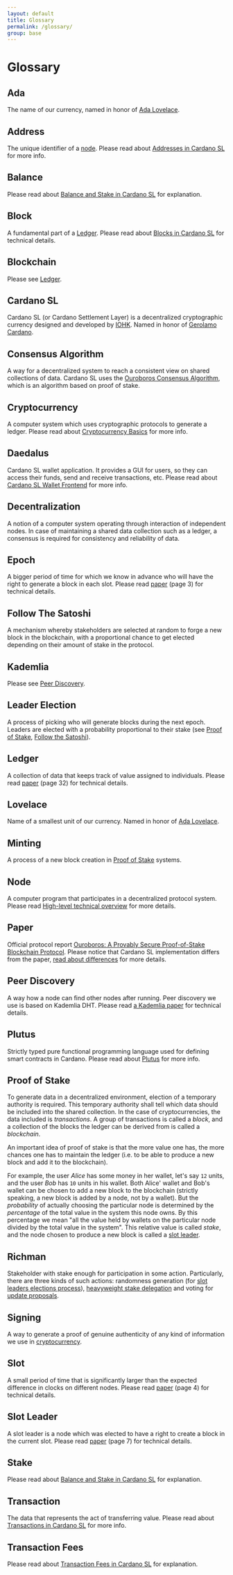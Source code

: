 ```yaml
---
layout: default
title: Glossary
permalink: /glossary/
group: base
---
```


<!-- Reviewed at d0d6c2fedefb642744a24b4b0a6d8d7ad11532f6 -->

# Glossary

## Ada

The name of our currency, named in honor of [Ada
Lovelace](https://en.wikipedia.org/wiki/Ada_Lovelace).

## Address

The unique identifier of a [node](#node). Please read about [Addresses in
Cardano SL](/cardano/addresses/) for more info.

## Balance

Please read about [Balance and Stake in Cardano SL](/cardano/balance-and-stake/)
for explanation.

## Block

A fundamental part of a [Ledger](#ledger). Please read about [Blocks in Cardano
SL](/technical/blocks/) for technical details.

## Blockchain

Please see [Ledger](#ledger).

## Cardano SL

Cardano SL (or Cardano Settlement Layer) is a decentralized cryptographic
currency designed and developed by [IOHK](https://iohk.io/team). Named in honor
of [Gerolamo Cardano](https://en.wikipedia.org/wiki/Gerolamo_Cardano).

## Consensus Algorithm

A way for a decentralized system to reach a consistent view on shared
collections of data. Cardano SL uses the [Ouroboros Consensus
Algorithm](/cardano/proof-of-stake/), which is an algorithm based on proof of
stake.

## Cryptocurrency

A computer system which uses cryptographic protocols to generate a ledger.
Please read about [Cryptocurrency Basics](/introduction/#cryptocurrency-basics)
for more info.

## Daedalus

Cardano SL wallet application. It provides a GUI for users, so they can access
their funds, send and receive transactions, etc. Please read about [Cardano SL
Wallet Frontend](/technical/wallet-frontend/) for more info.

## Decentralization

A notion of a computer system operating through interaction of independent
nodes. In case of maintaining a shared data collection such as a ledger, a
consensus is required for consistency and reliability of data.

## Epoch

A bigger period of time for which we know in advance who will have the right to
generate a block in each slot. Please read [paper](#paper) (page 3) for
technical details.

## Follow The Satoshi

A mechanism whereby stakeholders are selected at random to forge a new block in
the blockchain, with a proportional chance to get elected depending on their
amount of stake in the protocol.

## Kademlia

Please see [Peer Discovery](#peer-discovery).

## Leader Election

A process of picking who will generate blocks during the next epoch. Leaders are
elected with a probability proportional to their stake (see [Proof of
Stake](#proof-of-stake), [Follow the Satoshi](#follow-the-satoshi)).

## Ledger

A collection of data that keeps track of value assigned to individuals. Please
read [paper](#paper) (page 32) for technical details.

## Lovelace

Name of a smallest unit of our currency. Named in honor of [Ada
Lovelace](https://en.wikipedia.org/wiki/Ada_Lovelace).

## Minting

A process of a new block creation in [Proof of
Stake](/introduction/#proof-of-stake-and-minting) systems.

## Node

A computer program that participates in a decentralized protocol system. Please
read [High-level technical overview](/technical/#high-level-overview) for more
details.

## Paper

Official protocol report [Ouroboros: A Provably Secure Proof-of-Stake Blockchain
Protocol](https://eprint.iacr.org/2016/889). Please notice that Cardano SL
implementation differs from the paper, [read about
differences](/cardano/differences/) for more details.

## Peer Discovery

A way how a node can find other nodes after running. Peer discovery we use is
based on Kademlia DHT. Please read [a Kademlia
paper](https://pdos.csail.mit.edu/~petar/papers/maymounkov-kademlia-lncs.pdf)
for technical details.

## Plutus

Strictly typed pure functional programming language used for defining smart
contracts in Cardano. Please read about
[Plutus](/technical/plutus/introduction/) for more info.

## Proof of Stake

To generate data in a decentralized environment, election of a temporary
authority is required. This temporary authority shall tell which data should be
included into the shared collection. In the case of cryptocurrencies, the data
included is *transactions*. A group of transactions is called a *block*, and a
collection of the blocks the ledger can be derived from is called a
*blockchain*.

An important idea of proof of stake is that the more value one has, the more
chances one has to maintain the ledger (i.e. to be able to produce a new block
and add it to the blockchain).

For example, the user *Alice* has some money in her wallet, let's say `12`
units, and the user *Bob* has `10` units in his wallet. Both Alice' wallet and
Bob's wallet can be chosen to add a new block to the blockchain (strictly
speaking, a new block is added by a node, not by a wallet). But the
*probability* of actually choosing the particular node is determined by the
*percentage* of the total value in the system this node owns. By this percentage
we mean "all the value held by wallets on the particular node divided by the
total value in the system". This relative value is called *stake*, and the node
chosen to produce a new block is called a [slot leader](#slot-leader).

## Richman

Stakeholder with stake enough for participation in some action. Particularly,
there are three kinds of such actions: randomness generation (for [slot leaders
elections process](/technical/leader-selection/)),
[heavyweight stake delegation](/technical/delegation/#heavyweight-delegation)
and voting for [update proposals](/cardano/update-mechanism/#application-update-sign-and-announce).

## Signing

A way to generate a proof of genuine authenticity of any kind of information we
use in [cryptocurrency](#cryptocurrency).

## Slot

A small period of time that is significantly larger than the expected difference
in clocks on different nodes. Please read [paper](#paper) (page 4) for technical
details.

## Slot Leader

A slot leader is a node which was elected to have a right to create a block in
the current slot. Please read [paper](#paper) (page 7) for technical details.

## Stake

Please read about [Balance and Stake in Cardano SL](/cardano/balance-and-stake/)
for explanation.

## Transaction

The data that represents the act of transferring value. Please read about
[Transactions in Cardano SL](/cardano/transactions/) for more info.

## Transaction Fees

Please read about [Transaction Fees in Cardano SL](/cardano/transaction-fees/)
for explanation.
